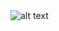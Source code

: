 <img src="https://tse1.mm.bing.net/th?id=OIP.nxDSfgXu7NGCwrUywZqy7gHaE0&pid=Api&P=0" alt="alt text" title="image Title" />
